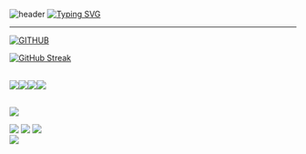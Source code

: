 <!-- ![header](https://capsule-render.vercel.app/api?type=waving&color=gradient&height=120&animation=fadeIn&section=footer&text=🚗🚘🚛&fontAlign=70) -->
![header](https://capsule-render.vercel.app/api?type=waving&color=ffdcff&text=&animation=twinkling&height=80)
[![Typing SVG](https://readme-typing-svg.demolab.com?font=Alkatra&weight=500&size=45&duration=4000&pause=3&color=c154f4&center=false&vCenter=false&multiline=true&repeat=true&width=1000&height=100&lines=Kyeongmin's+GitHub!👋)](https://git.io/typing-svg)
<!--
**gkm2019/gkm2019** is a ✨ _special_ ✨ repository because its `README.md` (this file) appears on your GitHub profile.

Here are some ideas to get you started:

- 🔭 I’m currently working on ...
- 🌱 I’m currently learning ...
- 👯 I’m looking to collaborate on ...
- 🤔 I’m looking for help with ...
- 💬 Ask me about ...
- 📫 How to reach me: ...
- 😄 Pronouns: ...
- ⚡ Fun fact: ...
-->
<div align="left">
 
---
  [![GITHUB](https://hits.seeyoufarm.com/api/count/incr/badge.svg?url=https%3A%2F%2Fgithub.com%2Fgkm2019&count_bg=%23F29494&title_bg=%232F2E2E&icon=github.svg&icon_color=%23FFFFFF&title=GITHUB&edge_flat=false)](https://github.com/gkm2019)
  
<!-- [![Kyeongmin's GitHub stats](https://github-readme-stats.vercel.app/api?username=gkm2019&show_icons=true&theme=aura)](https://github.com/gkm2019/github-readme-stats)  -->
  [![GitHub Streak](https://streak-stats.demolab.com/?user=gkm2019&theme=aura)](https://git.io/streak-stats)  

<br>

<!-- ## 💻 DEV's log 💻 -->
<div style="display:flex; flex-direction:row;">
    <a href="https://mingming1225.tistory.com/">
        <img src="https://img.shields.io/badge/Tistory-000000?style=for-the-badge&logo=Tistory&logoColor=white"> 
    </a>
    <a href="https://www.notion.so/KYEONG-MIN-34b7b160a0f545daaca40c5b6dfe6138">
        <img src="https://img.shields.io/badge/Notion-9999FF?style=for-the-badge&logo=Notion&logoColor=white"> 
    </a>
    <a href="https://www.linkedin.com/in/kyeongmin-ku-021095233/">
        <img src="https://img.shields.io/badge/LinkedIn-0A66C2?style=for-the-badge&logo=LinkedIn&logoColor=white"> 
    </a>
    <a href="mailto:popo2019@naver.com">
        <img src="https://img.shields.io/badge/Naver-03C75A?style=for-the-badge&logo=Naver&logoColor=white"> 
    </a></div><br>
  
![](http://github-profile-summary-cards.vercel.app/api/cards/profile-details?username=gkm2019&theme=tokyonight)  
  
![](http://github-profile-summary-cards.vercel.app/api/cards/repos-per-language?username=gkm2019&theme=tokyonight&exclude={exclude})  ![](http://github-profile-summary-cards.vercel.app/api/cards/most-commit-language?username=gkm2019&theme=gkm2019&exclude={exclude})
![](http://github-profile-summary-cards.vercel.app/api/cards/stats?username=gkm2019&theme=tokyonight)   
![](http://github-profile-summary-cards.vercel.app/api/cards/productive-time?username=gkm2019&theme=gkm2019&utcOffset={utcOffset})
  

<!--  
## 🔨 Once I've used 🔨
<div style="display:flex; flex-direction:row;">
    <img src="https://img.shields.io/badge/java-007396?style=for-the-badge&logo=java&logoColor=white"> 
    <img src="https://img.shields.io/badge/Spring Boot-6DB33F?style=for-the-badge&logo=spring boot&logoColor=white"> 
    <img src="https://img.shields.io/badge/oracle-F80000?style=for-the-badge&logo=oracle&logoColor=white"> 
    <img src="https://img.shields.io/badge/mysql-4479A1?style=for-the-badge&logo=mysql&logoColor=white"> 
    <img src="https://img.shields.io/badge/firebase-FFCA28?style=for-the-badge&logo=firebase&logoColor=white">
    <br>
    <img src="https://img.shields.io/badge/linux-FCC624?style=for-the-badge&logo=linux&logoColor=black"> 
    <img src="https://img.shields.io/badge/apache tomcat-F8DC75?style=for-the-badge&logo=apachetomcat&logoColor=black">
    <img src="https://img.shields.io/badge/Amazon AWS-232F3E?style=for-the-badge&logo=amazon aws&logoColor=white"> 
    <img src="https://img.shields.io/badge/Amazon EC2-FF9900?style=for-the-badge&logo=amazon ec2&logoColor=white"> 
    <img src="https://img.shields.io/badge/Amazon RDS-527FFF?style=for-the-badge&logo=amazon rds&logoColor=white">
    <br>
    <img src="https://img.shields.io/badge/html5-E34F26?style=flat-square&logo=html5&logoColor=white"> 
    <img src="https://img.shields.io/badge/css-1572B6?style=flat-square&logo=css3&logoColor=white"> 
    <img src="https://img.shields.io/badge/javascript-F7DF1E?style=flat-square&logo=javascript&logoColor=black"> 
    <img src="https://img.shields.io/badge/Backbone.js-0071B5?style=flat-square&logo=backbone.js&logoColor=black"> 
    <img src="https://img.shields.io/badge/bootstrap-7952B3?style=flat-square&logo=bootstrap&logoColor=white">
    <br>
    <img src="https://img.shields.io/badge/Kotlin-7F52FF?style=flat-square&logo=kotlin&logoColor=white">
    <img src="https://img.shields.io/badge/Andoid Studio-3DDC84?style=flat-square&logo=android studio&logoColor=white">
    <img src="https://img.shields.io/badge/python-3776AB?style=flat-square&logo=python&logoColor=white"> 
    <img src="https://img.shields.io/badge/OpenCV-5C3EE8?style=flat-square&logo=opencv&logoColor=white"> 
    <br>
</div><br>
</div>
-->
  
<!-- [![Solved.ac](http://mazassumnida.wtf/api/v2/generate_badge?boj=dlwlgh1254)](https://solved.ac/dlwlgh1254) -->

 
